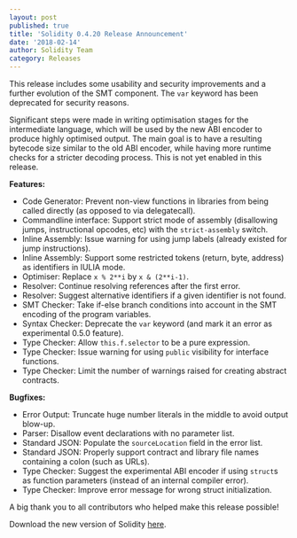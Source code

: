 ```yaml
---
layout: post
published: true
title: 'Solidity 0.4.20 Release Announcement'
date: '2018-02-14'
author: Solidity Team
category: Releases
---
```


This release includes some usability and security improvements and a further evolution of the SMT component. The ``var`` keyword has been deprecated for security reasons.

Significant steps were made in writing optimisation stages for the intermediate language, which will be used by the new ABI encoder to produce highly optimised output. The main goal is to have a resulting bytecode size similar to the old ABI encoder, while having more runtime checks for a stricter decoding process. This is not yet enabled in this release.

**Features:**
 * Code Generator: Prevent non-view functions in libraries from being called
   directly (as opposed to via delegatecall).
 * Commandline interface: Support strict mode of assembly (disallowing jumps,
   instructional opcodes, etc) with the ``strict-assembly`` switch.
 * Inline Assembly: Issue warning for using jump labels (already existed for jump instructions).
 * Inline Assembly: Support some restricted tokens (return, byte, address) as identifiers in IULIA mode.
 * Optimiser: Replace ``x % 2**i`` by ``x & (2**i-1)``.
 * Resolver: Continue resolving references after the first error.
 * Resolver: Suggest alternative identifiers if a given identifier is not found.
 * SMT Checker: Take if-else branch conditions into account in the SMT encoding of the program
   variables.
 * Syntax Checker: Deprecate the ``var`` keyword (and mark it an error as experimental 0.5.0 feature).
 * Type Checker: Allow `this.f.selector` to be a pure expression.
 * Type Checker: Issue warning for using ``public`` visibility for interface functions.
 * Type Checker: Limit the number of warnings raised for creating abstract contracts.

**Bugfixes:**
 * Error Output: Truncate huge number literals in the middle to avoid output blow-up.
 * Parser: Disallow event declarations with no parameter list.
 * Standard JSON: Populate the ``sourceLocation`` field in the error list.
 * Standard JSON: Properly support contract and library file names containing a colon (such as URLs).
 * Type Checker: Suggest the experimental ABI encoder if using ``struct``s as function parameters
   (instead of an internal compiler error).
 * Type Checker: Improve error message for wrong struct initialization.




A big thank you to all contributors who helped make this release possible!

Download the new version of Solidity [here](https://github.com/ethereum/solidity/releases/tag/v0.4.20).
  